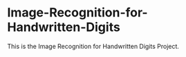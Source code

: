 # Image-Recognition-for-Handwritten-Digits
This is the Image Recognition for Handwritten Digits Project.
